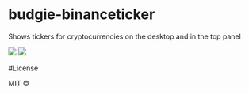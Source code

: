 # budgie-binanceticker
Shows tickers for cryptocurrencies on the desktop and in the top panel

<img src="https://raw.githubusercontent.com/JonCGroberg/budgie-binanceticker/master/media/desktop.gif"/>
<img src="https://raw.githubusercontent.com/JonCGroberg/budgie-binanceticker/master/media/topbar.gif"/>

#License

MIT ©
